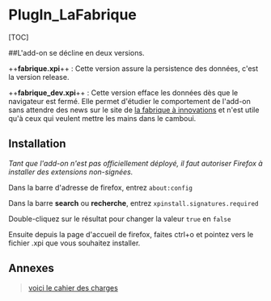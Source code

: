 # PlugIn_LaFabrique


[TOC]



##L'add-on se décline en deux versions.

++**fabrique.xpi**++ :
Cette version assure la persistence des données, c'est la version release.

++**fabrique_dev.xpi**++ :
Cette version efface les données dès que le navigateur est fermé. Elle permet d'étudier le comportement de l'add-on sans attendre des news sur le site de [la fabrique à innovations](http://lafabriqueainnovations.com) et n'est utile qu'à ceux qui veulent mettre les mains dans le camboui.

## Installation

*Tant que l'add-on n'est pas officiellement déployé, il faut autoriser Firefox à installer des extensions non-signées.*

Dans la barre d'adresse de firefox, entrez `about:config`

Dans la barre **search** ou **recherche**, entrez `xpinstall.signatures.required`

Double-cliquez sur le résultat pour changer la valeur `true` en `false`

Ensuite depuis la page d'accueil de firefox, faites ctrl+o et pointez vers le fichier .xpi que vous souhaitez installer.



## Annexes
> [voici le cahier des charges](https://github.com/Simplon-Narbonne/PlugIn_LaFabrique/blob/master/cahier-des-charges.md)
